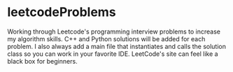 # leetcodeProblems
Working through Leetcode's programming interview problems to increase my algorithm skills. C++ and Python solutions will be added for each problem.
I also always add a main file that instantiates and calls the solution class so you can work in your favorite IDE.  LeetCode's site can feel like a black box for beginners. 
